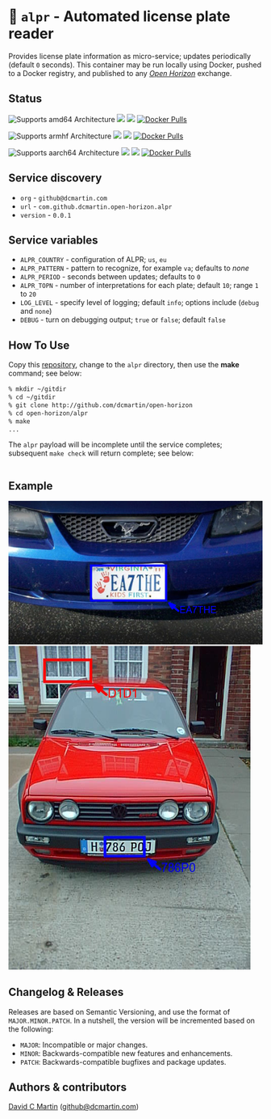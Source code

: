 # &#128663; `alpr` - Automated license plate reader

Provides license plate information as micro-service; updates periodically (default `0` seconds).  This container may be run locally using Docker, pushed to a Docker registry, and published to any [_Open Horizon_][open-horizon] exchange.

## Status

![Supports amd64 Architecture][amd64-shield]
[![](https://images.microbadger.com/badges/image/dcmartin/amd64_com.github.dcmartin.open-horizon.alpr.svg)](https://microbadger.com/images/dcmartin/amd64_com.github.dcmartin.open-horizon.alpr "Get your own image badge on microbadger.com")
[![](https://images.microbadger.com/badges/version/dcmartin/amd64_com.github.dcmartin.open-horizon.alpr.svg)](https://microbadger.com/images/dcmartin/amd64_com.github.dcmartin.open-horizon.alpr "Get your own version badge on microbadger.com")
[![Docker Pulls][pulls-amd64]][docker-amd64]

[docker-amd64]: https://hub.docker.com/r/dcmartin/amd64_com.github.dcmartin.open-horizon.alpr
[pulls-amd64]: https://img.shields.io/docker/pulls/dcmartin/amd64_com.github.dcmartin.open-horizon.alpr.svg

![Supports armhf Architecture][arm-shield]
[![](https://images.microbadger.com/badges/image/dcmartin/arm_com.github.dcmartin.open-horizon.alpr.svg)](https://microbadger.com/images/dcmartin/arm_com.github.dcmartin.open-horizon.alpr "Get your own image badge on microbadger.com")
[![](https://images.microbadger.com/badges/version/dcmartin/arm_com.github.dcmartin.open-horizon.alpr.svg)](https://microbadger.com/images/dcmartin/arm_com.github.dcmartin.open-horizon.alpr "Get your own version badge on microbadger.com")
[![Docker Pulls][pulls-arm]][docker-arm]

[docker-arm]: https://hub.docker.com/r/dcmartin/arm_com.github.dcmartin.open-horizon.alpr
[pulls-arm]: https://img.shields.io/docker/pulls/dcmartin/arm_com.github.dcmartin.open-horizon.alpr.svg

![Supports aarch64 Architecture][arm64-shield]
[![](https://images.microbadger.com/badges/image/dcmartin/arm64_com.github.dcmartin.open-horizon.alpr.svg)](https://microbadger.com/images/dcmartin/arm64_com.github.dcmartin.open-horizon.alpr "Get your own image badge on microbadger.com")
[![](https://images.microbadger.com/badges/version/dcmartin/arm64_com.github.dcmartin.open-horizon.alpr.svg)](https://microbadger.com/images/dcmartin/arm64_com.github.dcmartin.open-horizon.alpr "Get your own version badge on microbadger.com")
[![Docker Pulls][pulls-arm64]][docker-arm64]

[docker-arm64]: https://hub.docker.com/r/dcmartin/arm64_com.github.dcmartin.open-horizon.alpr
[pulls-arm64]: https://img.shields.io/docker/pulls/dcmartin/arm64_com.github.dcmartin.open-horizon.alpr.svg

[arm64-shield]: https://img.shields.io/badge/aarch64-yes-green.svg
[amd64-shield]: https://img.shields.io/badge/amd64-yes-green.svg
[arm-shield]: https://img.shields.io/badge/armhf-yes-green.svg

## Service discovery
+ `org` - `github@dcmartin.com`
+ `url` - `com.github.dcmartin.open-horizon.alpr`
+ `version` - `0.0.1`

## Service variables
+ `ALPR_COUNTRY` - configuration of ALPR; `us`, `eu`
+ `ALPR_PATTERN` - pattern to recognize, for example `va`; defaults to _none_
+ `ALPR_PERIOD` - seconds between updates; defaults to `0`
+ `ALPR_TOPN` - number of interpretations for each plate; default `10`; range `1` to `20`
+ `LOG_LEVEL` - specify level of logging; default `info`; options include (`debug` and `none`)
+ `DEBUG` - turn on debugging output; `true` or `false`; default `false`

## How To Use

Copy this [repository][repository], change to the `alpr` directory, then use the **make** command; see below:

```
% mkdir ~/gitdir
% cd ~/gitdir
% git clone http://github.com/dcmartin/open-horizon
% cd open-horizon/alpr
% make
...

```

The `alpr` payload will be incomplete until the service completes; subsequent `make check` will return complete; see below:

```
```

## Example

![](samples/ea7the-alpr.jpg?raw=true "EA7THE")
![](samples/h786poj-alpr.jpg?raw=true "H786POJ")

## Changelog & Releases

Releases are based on Semantic Versioning, and use the format
of ``MAJOR.MINOR.PATCH``. In a nutshell, the version will be incremented
based on the following:

- ``MAJOR``: Incompatible or major changes.
- ``MINOR``: Backwards-compatible new features and enhancements.
- ``PATCH``: Backwards-compatible bugfixes and package updates.

## Authors & contributors

[David C Martin][dcmartin] (github@dcmartin.com)

[userinput]: ../alpr/userinput.json
[service-json]: ../alpr/service.json
[build-json]: ../alpr/build.json
[dockerfile]: ../alpr/Dockerfile


[dcmartin]: https://github.com/dcmartin
[issue]: https://github.com/dcmartin/open-horizon/issues
[macos-install]: http://pkg.bluehorizon.network/macos
[open-horizon]: http://github.com/open-horizon/
[repository]: https://github.com/dcmartin/open-horizon
[setup]: ../setup/README.md
